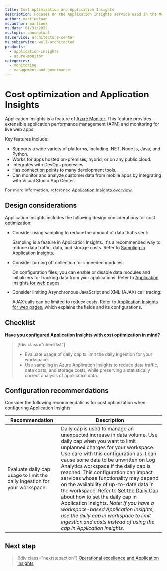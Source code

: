 ```yaml
---
title: Cost optimization and Application Insights
description: Focuses on the Application Insights service used in the Monitoring solution to provide best-practice, design, and configuration recommendations related to Cost optimization.
author: martinekuan
ms.author: martinek
ms.date: 01/31/2022
ms.topic: conceptual
ms.service: architecture-center
ms.subservice: well-architected
products:
  - application-insights
  - azure-monitor
categories:
  - monitoring
  - management-and-governance
---
```


# Cost optimization and Application Insights

Application Insights is a feature of [Azure Monitor](/azure/azure-monitor/overview). This feature provides extensible application performance management (APM) and monitoring for live web apps.

Key features include:

- Supports a wide variety of platforms, including .NET, Node.js, Java, and Python.
- Works for apps hosted on-premises, hybrid, or on any public cloud.
- Integrates with DevOps processes.
- Has connection points to many development tools.
- Can monitor and analyze customer data from mobile apps by integrating with Visual Studio App Center.

For more information, reference [Application Insights overview](/azure/azure-monitor/app/app-insights-overview).

## Design considerations

Application Insights includes the following design considerations for cost optimization:

- Consider using sampling to reduce the amount of data that's sent:

  Sampling is a feature in Application Insights. It's a recommended way to reduce data traffic, data, and storage costs. Refer to [Sampling in Application Insights](/azure/azure-monitor/app/sampling).

- Consider turning off collection for unneeded modules:

  On configuration files, you can enable or disable data modules and initializers for tracking data from your applications. Refer to [Application Insights for web pages](/azure/azure-monitor/app/javascript#configuration).

- Consider limiting Asynchronous JavaScript and XML (AJAX) call tracing:

  AJAX calls can be limited to reduce costs. Refer to [Application Insights for web pages](/azure/azure-monitor/app/javascript#configuration), which explains the fields and its configurations.

## Checklist

**Have you configured Application Insights with cost optimization in mind?**

> [!div class="checklist"]
> - Evaluate usage of daily cap to limit the daily ingestion for your workspace.
> - Use sampling in Azure Application Insights to reduce data traffic, data costs, and storage costs, while preserving a statistically correct analysis of application data.

## Configuration recommendations

Consider the following recommendations for cost optimization when configuring Application Insights:

|Recommendation|Description|
|--------------|-----------|
|Evaluate daily cap usage to limit the daily ingestion for your workspace.|Daily cap is used to manage an unexpected increase in data volume. Use daily cap when you want to limit unplanned charges for your workspace. Use care with this configuration as it can cause some data to be unwritten on Log Analytics workspace if the daily cap is reached. This configuration can impact services whose functionality may depend on the availability of up-to-date data in the workspace. Refer to [Set the Daily Cap](/azure/azure-monitor/app/pricing#set-the-daily-cap) about how to set the daily cap in Application Insights. *Note: If you have a workspace-based Application Insights, use the daily cap in workspace to limit ingestion and costs instead of using the cap in Application Insights.*|

## Next step

> [!div class="nextstepaction"]
> [Operational excellence and Application Insights](operational-excellence.md)
